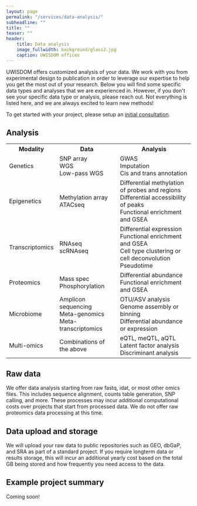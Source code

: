 ```yaml
---
layout: page
permalink: "/services/data-analysis/"
subheadline: ""
title: ""
teaser: ""
header:
    title: Data analysis
    image_fullwidth: background/glass2.jpg
    caption: UWISDOM offices
---
```


UWISDOM offers customized analysis of your data. We work with you from experimental design to publication in order to leverage our expertise to help you get the most out of your research. Below you will find some specific data types and analyses that we are experienced in. However, if you don't see your specific data type or analysis, please reach out. Not everything is listed here, and we are always excited to learn new methods!

To get started with your project, please setup an <a href="/contact">initial consultation</a>.

<h2>Analysis</h2>

<table>
  <tr>
    <th>Modality</th>
    <th>Data</th>
    <th>Analysis</th>
  </tr>
  <tr>
    <td>Genetics</td>
    <td>SNP array<br>WGS<br>Low-pass WGS</td>
    <td>GWAS<br>Imputation<br>Cis and trans annotation</td>
  </tr>
  <tr>
    <td>Epigenetics</td>
    <td>Methylation array<br>ATACseq</td>
    <td>Differential methylation of probes and regions<br>Differential accessibility of peaks<br>Functional enrichment and GSEA</td>
  </tr>
  <tr>
    <td>Transcriptomics</td>
    <td>RNAseq<br>scRNAseq</td>
    <td>Differential expression<br>Functional enrichment and GSEA<br>Cell type clustering or cell deconvolution<br>Pseudotime</td>
  </tr>
  <tr>
    <td>Proteomics</td>
    <td>Mass spec<br>Phosphorylation</td>
    <td>Differential abundance<br>Functional enrichment and GSEA</td>
  </tr>
  <tr>
    <td>Microbiome</td>
    <td>Amplicon sequencing<br>Meta-genomics<br>Meta-transcriptomics</td>
    <td>OTU/ASV analysis<br>Genome assembly or binning<br>Differential abundance or expression</td>
  </tr>
  <tr>
    <td>Multi-omics</td>
    <td>Combinations of the above</td>
    <td>eQTL, meQTL, aQTL<br>Latent factor analysis<br>Discriminant analysis</td>
  </tr>
</table>

<h2>Raw data</h2>

We offer data analysis starting from raw fastq, idat, or most other omics files. This includes sequence alignment, counts table generation, SNP calling, and more. These processes may incur additional computational costs over projects that start from processed data. We do not offer raw proteomics data processing at this time.

<h2>Data upload and storage</h2>

We will upload your raw data to public repositories such as GEO, dbGaP, and SRA as part of a standard project. If you require longterm data or results storage, this will incur an additional yearly cost based on the total GB being stored and how frequently you need access to the data.

<h2>Example project summary</h2>

Coming soon!
